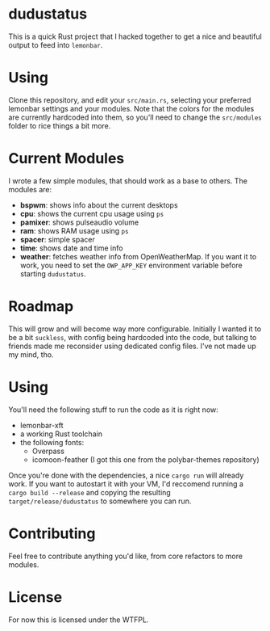 # dudustatus

This is a quick Rust project that I hacked together to get a nice and beautiful
output to feed into `lemonbar`.

# Using

Clone this repository, and edit your `src/main.rs`, selecting your preferred
lemonbar settings and your modules. Note that the colors for the modules are 
currently hardcoded into them, so you'll need to change the `src/modules` folder
to rice things a bit more.

# Current Modules

I wrote a few simple modules, that should work as a base to others. The modules are:

- **bspwm**: shows info about the current desktops
- **cpu**: shows the current cpu usage using `ps`
- **pamixer**: shows pulseaudio volume
- **ram**: shows RAM usage using `ps`
- **spacer**: simple spacer
- **time**: shows date and time info
- **weather**: fetches weather info from OpenWeatherMap. If you want it to work,
 you need to set the `OWP_APP_KEY` environment variable before starting `dudustatus`.

# Roadmap

This will grow and will become way more configurable. Initially I wanted it to be
a bit `suckless`, with config being hardcoded into the code, but talking to friends
made me reconsider using dedicated config files. I've not made up my mind, tho.

# Using

You'll need the following stuff to run the code as it is right now:

- lemonbar-xft
- a working Rust toolchain
- the following fonts:
    - Overpass
    - icomoon-feather (I got this one from the polybar-themes repository)

Once you're done with the dependencies, a nice `cargo run` will already work. If you 
want to autostart it with your VM, I'd reccomend running a `cargo build --release` and
copying the resulting `target/release/dudustatus` to somewhere you can run.

# Contributing

Feel free to contribute anything you'd like, from core refactors to more modules. 

# License

For now this is licensed under the WTFPL.
